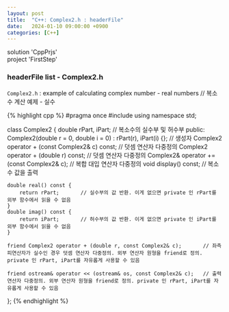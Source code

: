 ```yaml
---
layout: post
title:  "C++: Complex2.h : headerFile"
date:   2024-01-10 09:00:00 +0900
categories: [C++]
---
```


solution 'CppPrjs'   
project 'FirstStep'   
   
### headerFile list - Complex2.h   
`Complex2.h` : example of calculating complex number - real numbers // 복소수 계산 예제 - 실수   
   
{% highlight cpp %}
#pragma once
#include <iostream>
using namespace std;

class Complex2 {
	double rPart, iPart;	// 복소수의 실수부 및 허수부
public:
	Complex2(double r = 0, double i = 0) : rPart(r), iPart(i) {};	// 생성자
	Complex2 operator + (const Complex2& c) const;					// 덧셈 연산자 다중정의
	Complex2 operator + (double r) const;							// 덧셈 연산자 다중정의
	Complex2& operator += (const Complex2& c);						// 복합 대입 연산자 다중정의
	void display() const;											// 복소수 값을 출력

	double real() const {
		return rPart;		// 실수부의 값 반환. 이게 없으면 private 인 rPart를 외부 함수에서 읽을 수 없음
	}
	double imag() const {
		return iPart;		// 허수부의 값 반환. 이게 없으면 private 인 iPart를 외부 함수에서 읽을 수 없음
	}

	friend Complex2 operator + (double r, const Complex2& c);		// 좌측 피연산자가 실수인 경우 덧셈 연산자 다중정의. 외부 연산자 원형을 friend로 정의. private 인 rPart, iPart를 자유롭게 사용할 수 있음

	friend ostream& operator << (ostream& os, const Complex2& c);	// 출력 연산자 다중정의. 외부 연산자 원형을 friend로 정의. private 인 rPart, iPart를 자유롭게 사용할 수 있음
};
{% endhighlight %}
